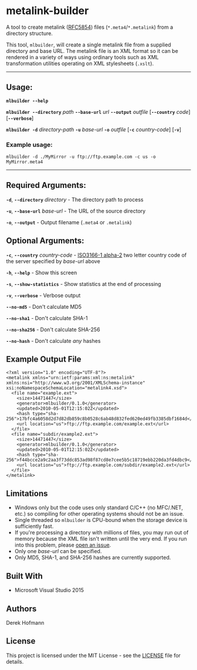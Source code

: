 # metalink-builder
A tool to create metalink ([RFC5854](https://tools.ietf.org/html/rfc5854)) files (`*.meta4`/`*.metalink`) from a directory structure.

This tool, `mlbuilder`, will create a single metalink file from a supplied directory and base URL. The metalink file is an XML format so it can be rendered in a variety of ways using ordinary tools such as XML transformation utilities operating on XML stylesheets (`.xslt`).

---

## Usage:

**`mlbuilder --help`**

**`mlbuilder --directory`** *path* **`--base-url`** *url* **`--output`** *outfile* [**`--country`** *code*] [**`--verbose`**]

**`mlbuilder -d`** *directory-path* **`-u`** *base-url* **`-o`** *outfile* [**`-c`** *country-code*] [**`-v`**]

### Example usage:

`mlbuilder -d ./MyMirror -u ftp://ftp.example.com -c us -o MyMirror.meta4`

---

## Required Arguments:

**`-d`**, **`--directory`** *directory* - The directory path to process

**`-u`**, **`--base-url`** *base-url* - The URL of the source directory

**`-o`**, **`--output`** - Output filename (`.meta4` or `.metalink`)

## Optional Arguments:

**`-c`**, **`--country`** *country-code* - [ISO3166-1 alpha-2](https://datahub.io/core/country-list) two letter country code of the server specified by *base-url* above

**`-h`**, **`--help`** - Show this screen

**`-s`**, **`--show-statistics`** - Show statistics at the end of processing

**`-v`**, **`--verbose`** - Verbose output

**`--no-md5`** - Don't calculate MD5

**`--no-sha1`** - Don't calculate SHA-1

**`--no-sha256`** - Don't calculate SHA-256

**`--no-hash`** - Don't calculate *any* hashes

## Example Output File
```
<?xml version="1.0" encoding="UTF-8"?>
<metalink xmlns="urn:ietf:params:xml:ns:metalink" xmlns:nsi="http://www.w3.org/2001/XMLSchema-instance" xsi:noNamespaceSchemaLocation="metalink4.xsd">
  <file name="example.ext">
    <size>14471447</size>
    <generator>mlbuilder/0.1.0</generator>
    <updated>2010-05-01T12:15:02Z</updated>
    <hash type="sha-256">17bfc4a6058d2d7d82db859c8b0528c6ab48d832fed620ed49fb3385dbf1684d</hash>
    <url location="us">ftp://ftp.example.com/example.ext</url>
  </file>
  <file name="subdir/example2.ext">
    <size>14471447</size>
    <generator>mlbuilder/0.1.0</generator>
    <updated>2010-05-01T12:15:02Z</updated>
    <hash type="sha-256">f44bcce2a9c2aa3f73ddc853ad98f87cd8e7cee5b5c18719ebb220da3fd4dbc9</hash>
    <url location="us">ftp://ftp.example.com/subdir/example2.ext</url>
  </file>
</metalink>
```

## Limitations ##
* Windows only but the code uses only standard C/C++ (no MFC/.NET, etc.) so compiling for other operating systems should not be an issue.
* Single threaded so `mlbuilder` is CPU-bound when the storage device is sufficiently fast.
* If you're processing a directory with millions of files, you may run out of memory because the XML file isn't written until the very end. If you run into this problem, please  [open an issue](https://github.com/hofmand/metalink-builder/issues).
* Only one *base-url* can be specified.
* Only MD5, SHA-1, and SHA-256 hashes are currently supported.

## Built With ##
* Microsoft Visual Studio 2015

## Authors
Derek Hofmann

## License
This project is licensed under the MIT License - see the [LICENSE](LICENSE) file for details.